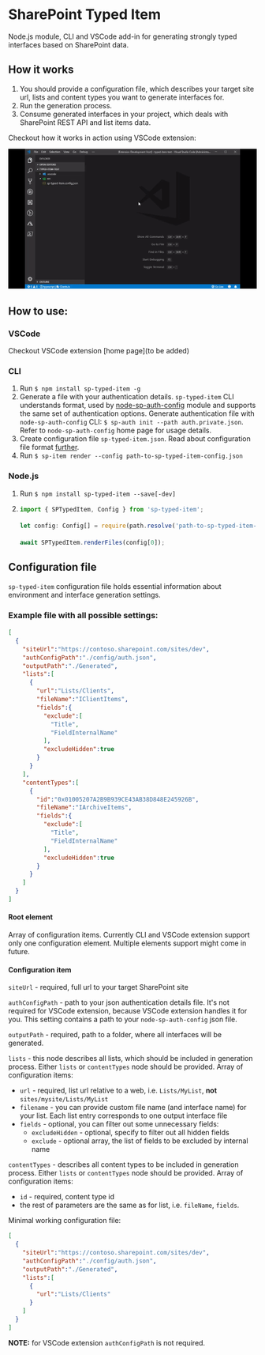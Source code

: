 # SharePoint Typed Item

Node.js module, CLI and VSCode add-in for generating strongly typed interfaces based on SharePoint data.

## How it works

1. You should provide a configuration file, which describes your target site url, lists and content types you want to generate interfaces for. 
2. Run the generation process.
3. Consume generated interfaces in your project, which deals with SharePoint REST API and list items data.

Checkout how it works in action using VSCode extension:   

![in action](./assets/sp-typed-item.gif) 

## How to use: 
### VSCode 

Checkout VSCode extension [home page](to be added)

### CLI  
1. Run `$ npm install sp-typed-item -g`
2. Generate a file with your authentication details. `sp-typed-item` CLI understands format, used by [node-sp-auth-config](https://github.com/koltyakov/node-sp-auth-config) module and supports the same set of authentication options. Generate authentication file with `node-sp-auth-config` CLI: `$ sp-auth init --path auth.private.json`.  Refer to `node-sp-auth-config` home page for usage details. 
3. Create configuration file `sp-typed-item.json`. Read about configuration file format [further](#Configuration-file). 
4. Run `$ sp-item render --config path-to-sp-typed-item-config.json`

### Node.js
1. Run `$ npm install sp-typed-item --save[-dev]`
2. ```typescript
   import { SPTypedItem, Config } from 'sp-typed-item';

   let config: Config[] = require(path.resolve('path-to-sp-typed-item-config.json'));

   await SPTypedItem.renderFiles(config[0]);
   ```

## Configuration file
`sp-typed-item` configuration file holds essential information about environment and interface generation settings. 

### Example file with all possible settings: 
```json
[
  {
    "siteUrl":"https://contoso.sharepoint.com/sites/dev",
    "authConfigPath":"./config/auth.json",
    "outputPath":"./Generated",
    "lists":[
      {
        "url":"Lists/Clients",
        "fileName":"IClientItems",
        "fields":{
          "exclude":[
            "Title",
            "FieldInternalName"
          ],
          "excludeHidden":true
        }
      }
    ],
    "contentTypes":[
      {
        "id":"0x01005207A2B9B939CE43AB38D848E245926B",
        "fileName":"IArchiveItems",
        "fields":{
          "exclude":[
            "Title",
            "FieldInternalName"
          ],
          "excludeHidden":true
        }
      }
    ]
  }
]
```
#### Root element
Array of configuration items. Currently CLI and VSCode extension support only one configuration element. Multiple elements support might come in future.
#### Configuration item  
`siteUrl` - required, full url to your target SharePoint site  

`authConfigPath` - path to your json authentication details file. It's not required for VSCode extension, because VSCode extension handles it for you. This setting contains a path to your `node-sp-auth-config` json file.  

`outputPath` - required, path to a folder, where all interfaces will be generated.  

`lists` - this node describes all lists, which should be included in generation process. Either `lists` or `contentTypes` node should be provided. Array of configuration items:

* `url` - required, list url relative to a web, i.e. `Lists/MyList`, **not** `sites/mysite/Lists/MyList` 
* `filename` - you can provide custom file name (and interface name) for your list. Each list entry corresponds to one output interface file
* `fields` - optional, you can filter out some unnecessary fields:
  * `excludeHidden` - optional, specify to filter out all hidden fields
  * `exclude` - optional array, the list of fields to be excluded by internal name  
  
`contentTypes` - describes all content types to be included in generation process. Either `lists` or `contentTypes` node should be provided. Array of configuration items:
 * `id` - required, content type id
 * the rest of parameters are the same as for list, i.e. `fileName`, `fields`. 

Minimal working configuration file: 
```json
[
  {
    "siteUrl":"https://contoso.sharepoint.com/sites/dev",
    "authConfigPath":"./config/auth.json",
    "outputPath":"./Generated",
    "lists":[
      {
        "url":"Lists/Clients"
      }
    ]
  }
]
```  

**NOTE:** for VSCode extension `authConfigPath` is not required. 